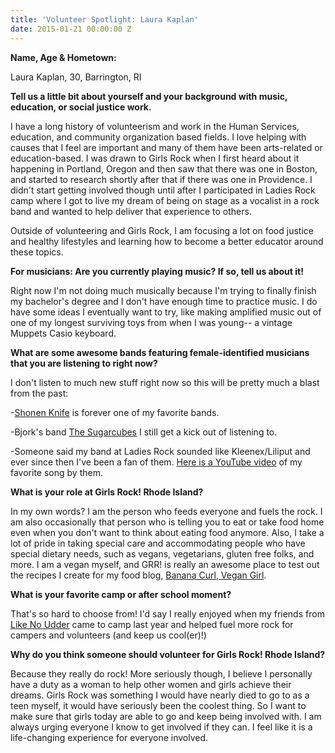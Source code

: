 ```yaml
---
title: 'Volunteer Spotlight: Laura Kaplan'
date: 2015-01-21 00:00:00 Z
---
```


**Name, Age & Hometown:**

Laura Kaplan, 30, Barrington, RI

**Tell us a little bit about yourself and your background with music, education, or social justice work.**

I have a long history of volunteerism and work in the Human Services, education, and community organization based fields. I love helping with causes that I feel are important and many of them have been arts-related or education-based. I was drawn to Girls Rock when I first heard about it happening in Portland, Oregon and then saw that there was one in Boston, and started to research shortly after that if there was one in Providence. I didn't start getting involved though until after I participated in Ladies Rock camp where I got to live my dream of being on stage as a vocalist in a rock band and wanted to help deliver that experience to others.

Outside of volunteering and Girls Rock, I am focusing a lot on food justice and healthy lifestyles and learning how to become a better educator around these topics.

**For musicians: Are you currently playing music? If so, tell us about it!**

Right now I'm not doing much musically because I'm trying to finally finish my bachelor's degree and I don't have enough time to practice music. I do have some ideas I eventually want to try, like making amplified music out of one of my longest surviving toys from when I was young-- a vintage Muppets Casio keyboard.

**What are some awesome bands featuring female-identified musicians that you are listening to right now?**

I don't listen to much new stuff right now so this will be pretty much a blast from the past:

\-[Shonen Knife](http://www.shonenknife.net/index.html) is forever one of my favorite bands.

\-Bjork's band [The Sugarcubes](https://www.youtube.com/watch?v=BFQPNApwJGU) I still get a kick out of listening to.

\-Someone said my band at Ladies Rock sounded like Kleenex/Liliput and ever since then I've been a fan of them. [Here is a YouTube video](https://www.youtube.com/watch?v=Dm8-3E-mWW0&list=PLf2UdxnGOTgMlSeIwQtnV0Vqoi3V8qfbH&index=5) of my favorite song by them.

**What is your role at Girls Rock! Rhode Island?**

In my own words? I am the person who feeds everyone and fuels the rock. I am also occasionally that person who is telling you to eat or take food home even when you don't want to think about eating food anymore. Also, I take a lot of pride in taking special care and accommodating people who have special dietary needs, such as vegans, vegetarians, gluten free folks, and more. I am a vegan myself, and GRR! is really an awesome place to test out the recipes I create for my food blog, [Banana Curl, Vegan Girl](http://bananacurlvegangirl.com).

**What is your favorite camp or after school moment?**

That's so hard to choose from! I'd say I really enjoyed when my friends from [Like No Udder](http://www.like-no-udder.com/) came to camp last year and helped fuel more rock for campers and volunteers (and keep us cool(er)!)

**Why do you think someone should volunteer for Girls Rock! Rhode Island?**

Because they really do rock! More seriously though, I believe I personally have a duty as a woman to help other women and girls achieve their dreams. Girls Rock was something I would have nearly died to go to as a teen myself, it would have seriously been the coolest thing. So I want to make sure that girls today are able to go and keep being involved with. I am always urging everyone I know to get involved if they can. I feel like it is a life-changing experience for everyone involved.
